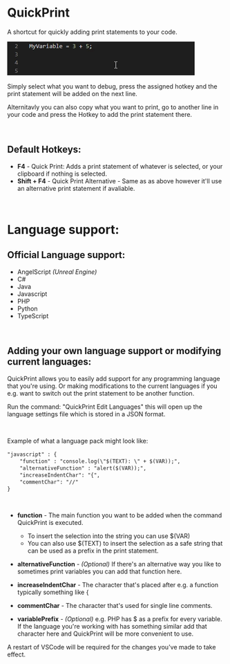 # **QuickPrint**

A shortcut for quickly adding print statements to your code.

![Demo](https://github.com/nils-soderman/quickprint-vscode/blob/master/media/demo.gif?raw=true)

Simply select what you want to debug, press the assigned hotkey and the print statement will be added on the next line.

Alternitavly you can also copy what you want to print, go to another line in your code and press the Hotkey to add the print statement there.

<br/>

## Default Hotkeys:
* **F4** - Quick Print: Adds a print statement of whatever is selected, or your clipboard if nothing is selected.
* **Shift + F4** - Quick Print Alternative - Same as as above however it'll use an alternative print statement if avaliable.

<br/>

# Language support:

## **Official Language support:**
* AngelScript _(Unreal Engine)_
* C#
* Java
* Javascript
* PHP
* Python
* TypeScript

<br/>

## **Adding your own language support or modifying current languages:**
QuickPrint allows you to easily add support for any programming language that you're using. Or making modifications to the current languages if you e.g. want to switch out the print statement to be another function.

Run the command: "QuickPrint Edit Languages" this will open up the language settings file which is stored in a JSON format.

<br/>

Example of what a language pack might look like:

    "javascript" : {
        "function" : "console.log(\"$(TEXT): \" + $(VAR));",
        "alternativeFunction" : "alert($(VAR));",
        "increaseIndentChar": "{",
        "commentChar": "//"
    }

<br/>

* **function** - The main function you want to be added when the command QuickPrint is executed.
    * To insert the selection into the string you can use $(VAR)
    * You can also use $(TEXT) to insert the selection as a safe string that can be used as a prefix in the print statement.

* **alternativeFunction** - _(Optional)_ If there's an alternative way you like to sometimes print variables you can add that function here.

* **increaseIndentChar** - The character that's placed after e.g. a function typically something like {

* **commentChar** - The character that's used for single line comments.

* **variablePrefix** - _(Optional)_ e.g. PHP has $ as a prefix for every variable. If the language you're working with has something similar add that character here and QuickPrint will be more convenient to use.

A restart of VSCode will be required for the changes you've made to take effect.
